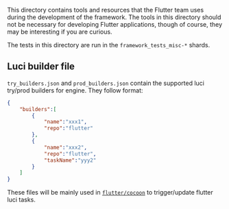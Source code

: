 This directory contains tools and resources that the Flutter team uses
during the development of the framework. The tools in this directory
should not be necessary for developing Flutter applications, though of
course, they may be interesting if you are curious.

The tests in this directory are run in the `framework_tests_misc-*`
shards.

## Luci builder file
`try_builders.json` and `prod_builders.json` contain the
supported luci try/prod builders for engine. They follow format:
```json
{
    "builders":[
        {
            "name":"xxx1",
            "repo":"flutter"
        },
        {
            "name":"xxx2",
            "repo":"flutter",
            "taskName":"yyy2"
        }
    ]
}
```
These files will be mainly used in [`flutter/cocoon`](https://github.com/flutter/cocoon)
to trigger/update flutter luci tasks.
